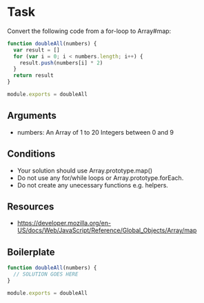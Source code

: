 # Task

Convert the following code from a for-loop to Array#map:

``` js
function doubleAll(numbers) {
  var result = []
  for (var i = 0; i < numbers.length; i++) {
    result.push(numbers[i] * 2)
  }
  return result
}

module.exports = doubleAll
```

## Arguments

* numbers: An Array of 1 to 20 Integers between 0 and 9

## Conditions

* Your solution should use Array.prototype.map()
* Do not use any for/while loops or Array.prototype.forEach.
* Do not create any unecessary functions e.g. helpers.

## Resources

* https://developer.mozilla.org/en-US/docs/Web/JavaScript/Reference/Global_Objects/Array/map

## Boilerplate

``` js
function doubleAll(numbers) {
  // SOLUTION GOES HERE
}

module.exports = doubleAll
```